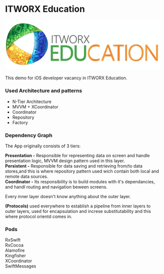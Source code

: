 # ITWORX Education

![](ITWORX.png) <br />
<br />
This demo for iOS developer vacancy in ITWORX Education.

### Used Architecture and patterns

- N-Tier Architecture <br/>
- MVVM + XCoordinator <br/>
- Coordinator <br/>
- Repository <br/>
- Factory

### Dependency Graph

The App originally consists of 3 tiers: <br />

**Presentation -** Responsible for representing data on screen and handle presentation logic, MVVM design pattern used in this layer. <br />
**Persistent -** Responsible for data saving and retrieving from/to data stores,and this is where repository pattern used wich contain both local and remote data sources. <br />
**Coordinator -** Its responsibility is to build modules with it's dependancies, and handl routing and navigation beween screens. <br/>

Every inner layer doesn't know anything about the outer layer. <br />

**(Protocols)** used everywhere to establish a pipeline from inner layers to outer layers, used for encapsulation and increse substitutability and this where protocol orientd comes in.


### Pods

RxSwift <br />
RxCocoa  <br />
Alamofire  <br />
Kingfisher  <br />
XCoordinator  <br />
SwiftMessages  <br />
